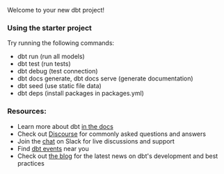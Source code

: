 Welcome to your new dbt project!

### Using the starter project

Try running the following commands:
- dbt run                              (run all models)
- dbt test                             (run tests)
- dbt debug                            (test connection)
- dbt docs generate, dbt docs serve    (generate documentation)
- dbt seed                             (use static file data)
- dbt deps                             (install packages in packages.yml)


### Resources:
- Learn more about dbt [in the docs](https://docs.getdbt.com/docs/introduction)
- Check out [Discourse](https://discourse.getdbt.com/) for commonly asked questions and answers
- Join the [chat](http://slack.getdbt.com/) on Slack for live discussions and support
- Find [dbt events](https://events.getdbt.com) near you
- Check out [the blog](https://blog.getdbt.com/) for the latest news on dbt's development and best practices
